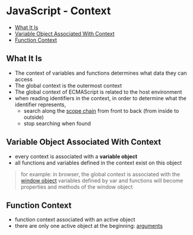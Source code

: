 # JavaScript - Context

* [What It Is](#what-it-is)
* [Variable Object Associated With Context](#variable-object-associated-with-context)
* [Function Context](#function-context)

## What It Is

- The context of variables and functions determines what data they can access
- The global context is the outermost context
- The global context of ECMAScript is related to the host environment
- when reading identifiers in the context, in order to determine what the identifier represents,
  - search along the [scope chain](javascript-scope-chain.md) from front to back (from inside to outside)
  - stop searching when found

## Variable Object Associated With Context

- every context is associated with a **variable object**
- all functions and variables defined in the context exist on this object

> for example: in browser, the global context is associated with the [window object](javascript-bom-window.md)
> variables defined by var and functions will become properties and methods of the window object

## Function Context

- function context associated with an active object
- there are only one active object at the beginning: [arguments](javascript-function-arguments.md#arguments-object)
